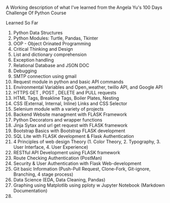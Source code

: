A Working description of what I've learned from the Angela Yu's 100 Days Challenge Of Python Course

Learned So Far 
1. Python Data Structures
2. Python Modules: Turtle, Pandas, Tkinter
3. OOP - Object Orinated Programming
4. Critical Thinking and Design
5. List and dictionary comprehension
6. Exception handling
7. Relational Database and JSON DOC
8. Debugging
9. SMTP connection using gmail
10. Request module in python and basic API commands
11. Environmental Variables and Open_weather, twillo API, and Google API
12. HTTPS GET , POST , DELETE and PULL requests
13. HTML Tags, Breakline Tags, Boiler Plates, Nesting
14. CSS (External, Internal, Inline) Links and CSS Selector
15. Selenium module with a variety of projects 
16. Backend Website managment with FLASK Framework
17. Python Decorators and wrapper functions
18. Jinja Sytax and url get request with FLASK framework 
19. Bootstrap Basics with Bootstrap FLASK development
20. SQL Lite with FLASK development &  Flask Authentication
21. 4 Principles of web design Theory (1. Color Theory, 2. Typography, 3. User Interface, 4. User Experience)
22. RESTful API Development using FLASK framework
23. Route Checking Authentication (PostMan)
24. Security & User Authentication with Flask Web-development
25. Git basic Information (Push-Pull Request, Clone-Fork, Git-ignore, Branching, 4 stage process)
26. Data Science (EDA, Data Cleaning, Pandas)
27. Graphing using Matplotlib using pploty w Jupyter Notebook (Markdown Documentation) 
28. 

